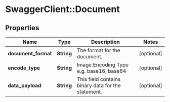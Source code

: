 # SwaggerClient::Document

## Properties
Name | Type | Description | Notes
------------ | ------------- | ------------- | -------------
**document_format** | **String** | The format for the document. | [optional] 
**encode_type** | **String** | Image Encoding Type e.g. base16, base64 | [optional] 
**data_payload** | **String** | This field contains binary data for the statement. | [optional] 

